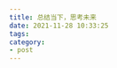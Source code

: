 ```yaml
---
title: 总结当下，思考未来
date: 2021-11-28 10:33:25
tags: 
category: 
- post
---
```


<!-- 
思考：
格局：
如何面对信息爆炸：
抓重点：

 -->